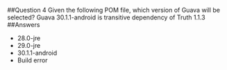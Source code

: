##Question 4
Given the following POM file, which version of Guava will be selected? Guava 30.1.1-android is transitive dependency of Truth 1.1.3
##Answers
* 28.0-jre
* 29.0-jre
* 30.1.1-android
* Build error

